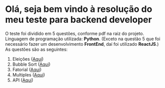 # Olá, seja bem vindo à resolução do meu teste para backend developer
O teste foi dividido em 5 questões, conforme pdf na raiz do projeto.
<br>
Linguagem de programação utilizada: **Python**.
	(Exceto na questão 5 que foi necessário fazer um desenvolvimento **FrontEnd**, daí foi utilizado **ReactJS**.)<br>
As questões são as seguintes:

 1. Eleições ([Aqui](https://github.com/d-napoli/tinnova-backend-test/tree/main/1-Eleicoes))
 2. Bubble Sort ([Aqui](https://github.com/d-napoli/tinnova-backend-test/tree/main/2-Bubble-Sort))
 3. Fatorial ([Aqui](https://github.com/d-napoli/tinnova-backend-test/tree/main/3-Factorial))
 4. Multiples ([Aqui](https://github.com/d-napoli/tinnova-backend-test/tree/main/4-Multiples))
 5. API ([Aqui](https://github.com/d-napoli/tinnova-backend-test/tree/main/5-Cars-API))